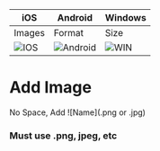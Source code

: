 iOS | Android | Windows
--- | --- | ---
Images | Format | Size
![IOS](https://cdn5.vectorstock.com/i/1000x1000/52/34/iso-45001-the-logo-of-standardization-vector-42985234.jpg) | ![Android](https://cdn.wallpapersafari.com/81/68/bLzgCI.jpg) | ![WIN](https://download.logo.wine/logo/Windows_7/Windows_7-Logo.wine.png)


# Add Image
No Space, Add ![Name](.png or .jpg)


### Must use .png, jpeg, etc
